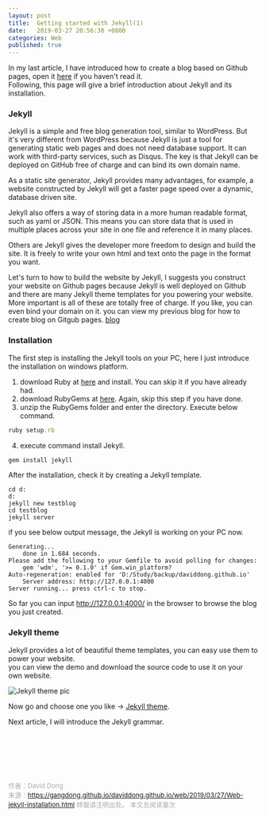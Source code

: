 ```yaml
---
layout: post
title:  Getting started with Jekyll(1)
date:   2019-03-27 20:56:30 +0800
categories: Web
published: true
---
```

In my last article, I have introduced how to create a blog based on Github pages, open it [here](https://gangdong.github.io/daviddong.github.io/web/github/2019/03/23/Others-how-to-build-blog-on-github-en.html) if you haven't read it.<br>
Following, this page will give a brief introduction about Jekyll and its installation.

### Jekyll
Jekyll is a simple and free blog generation tool, similar to WordPress. But it's very different from WordPress because Jekyll is just a tool for generating static web pages and does not need database support. It can work with third-party services, such as Disqus. The key is that Jekyll can be deployed on GitHub free of charge and can bind its own domain name.

As a static site generator, Jekyll provides many advantages, for example, a website constructed by Jekyll will get a faster page speed over a dynamic, database driven site.

Jekyll also offers a way of storing data in a more human readable format, such as yaml or JSON. This means you can store data that is used in multiple places across your site in one file and reference it in many places.

Others are Jekyll gives the developer more freedom to design and build the site. It is freely to write your own html and text onto the page in the format you want.

Let's turn to how to build the website by Jekyll, I suggests you construct your website on Github pages because Jekyll is well deployed on Github and there are many Jekyll theme templates for you powering your website. More important is all of these are totally free of charge. If you like, you can even bind your domain on it. you can view my previous blog for how to create blog on Gitgub pages. [blog](https://gangdong.github.io/daviddong.github.io/web/github/2019/03/23/Others-how-to-build-blog-on-github-en.html)
### Installation
The first step is installing the Jekyll tools on your PC, here I just introduce the installation on windows platform.

1. download Ruby at [here](https://rubyinstaller.org/) and install. You can skip it if you have already had.
2. download RubyGems at [here](https://rubygems.org/pages/download). Again, skip this step if you have done.
3. unzip the RubyGems folder and enter the directory. Execute below command.
```ruby
ruby setup.rb
``` 
4. execute command install Jekyll.
```ruby
gem install jekyll
```
After the installation, check it by creating a Jekyll template.
```shell
cd d:
d:
jekyll new testblog
cd testblog
jekyll server
```
if you see below output message, the Jekyll is working on your PC now.
```
Generating...
    done in 1.684 seconds.
Please add the following to your Gemfile to avoid polling for changes:
    gem 'wdm', '>= 0.1.0' if Gem.win_platform?
Auto-regeneration: enabled for 'D:/Study/backup/daviddong.github.io'
    Server address: http://127.0.0.1:4000
Server running... press ctrl-c to stop.
```
So far you can input http://127.0.0.1:4000/ in the browser to browse the blog you just created.

### Jekyll theme
Jekyll provides a lot of beautiful theme templates, you can easy use them to power your website.<br> 
you can view the demo and download the source code to use it on your own website.

![Jekyll theme pic](https://gangdong.github.io/daviddong.github.io/assets/image/web-jekyll-1-template.png)

Now go and choose one you like -> [Jekyll theme](http://jekyllthemes.org/).

Next article, I will introduce the Jekyll grammar.

<br>
<!-- Gitalk 评论 start  --> 
<!-- Link Gitalk 的支持文件  -->
<link rel="stylesheet" href="https://unpkg.com/gitalk/dist/gitalk.css">
<script src="https://unpkg.com/gitalk/dist/gitalk.min.js"></script>
<div id="gitalk-container"></div>
<script type="text/javascript">
   var gitalk = new Gitalk({

   // gitalk的主要参数
   clientID: '5e24fc307693a6df3bc5',
   clientSecret: '28c9c17e1174c705c42e9bdc92f87cadcc4ec8b8',
   repo: 'daviddong.github.io',
   owner: 'gangdong',
   admin: ['gangdong'],
   id: 'web/2019/03/27/Web-jekyll-installation.html',
   title: 'comments'
    });
   gitalk.render('gitalk-container');
</script>
<!-- Gitalk end -->

<br><br><br>

<font size="2" color="#aaa">作者：David Dong<br></font>
<font size="2" color="#aaa">来源：https://gangdong.github.io/daviddong.github.io/web/2019/03/27/Web-jekyll-installation.html</font>
<font size="2" color="#aaa">转载请注明出处。</font>
<span id="busuanzi_container_page_pv" ></span><font size="2" color="#aaa">
本文总阅读量</font><font size="2" color="#aaa"><span id="busuanzi_value_page_pv"></font></span><font size="2" color="#aaa">次</font>
